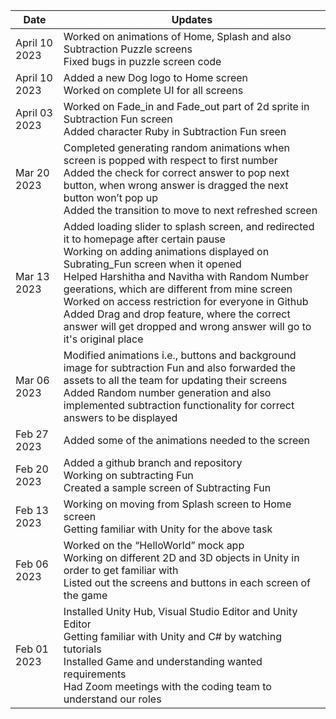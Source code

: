 | Date  | Updates |
| ------------- | ------------- |
| April 10 2023 | Worked on animations of Home, Splash and also Subtraction Puzzle screens <br> Fixed bugs in puzzle screen code |
| April 10 2023 | Added a new Dog logo to Home screen <br> Worked on complete UI for all screens |
| April 03 2023 | Worked on Fade_in and Fade_out part of 2d sprite in Subtraction Fun screen <br> Added character Ruby in Subtraction Fun sreen |
| Mar 20 2023 | Completed generating random animations when screen is popped with respect to first number <br> Added the check for correct answer to pop next button, when wrong answer is dragged the next button won’t pop up <br> Added the transition to move to next refreshed screen |
| Mar 13 2023 | Added loading slider to splash screen, and redirected it to homepage after certain pause <br> Working on adding animations displayed on Subrating_Fun screen when it opened <br> Helped Harshitha and Navitha with Random Number geerations, which are different from mine screen <br> Worked on access restriction for everyone in Github <br> Added Drag and drop feature, where the correct answer will get dropped and wrong answer will go to it's original place|
| Mar 06 2023 |	Modified animations i.e., buttons and background image for subtraction Fun and also forwarded the assets to all the team for updating their screens <br> Added Random number generation and also implemented subtraction functionality for correct answers to be displayed |
| Feb 27 2023 |  Added some of the animations needed to the screen|
| Feb 20 2023 | Added a github branch and repository <br>	Working on subtracting Fun <br> Created a sample screen of Subtracting Fun |
| Feb 13 2023 |	Working on moving from Splash screen to Home screen <br>	Getting familiar with Unity for the above task |
| Feb 06 2023 | Worked on the “HelloWorld” mock app <br>	Working on different 2D and 3D objects in Unity in order to get familiar with <br>	Listed out the screens and buttons in each screen of the game |
| Feb 01 2023 | Installed Unity Hub, Visual Studio Editor and Unity Editor <br>	Getting familiar with Unity and C# by watching tutorials <br> Installed Game and understanding wanted requirements <br> Had Zoom meetings with the coding team to understand our roles |
